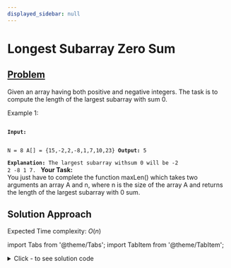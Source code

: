 ```yaml
---
displayed_sidebar: null
---
```


# Longest Subarray Zero Sum

## [Problem](https://practice.geeksforgeeks.org/problems/largest-subarray-with-0-sum/1)

Given an array having both positive and negative integers. The task is to compute the length of the largest subarray with sum 0.

Example 1:

<code>
<strong>Input: </strong>

N = 8
A[] = {15,-2,2,-8,1,7,10,23}
<strong>Output:</strong> 5 <br />
<strong>Explanation:</strong> 
The largest subarray withsum 0 will be -2 2 -8 1 7.
</code>
<strong>Your Task:</strong><br />
You just have to complete the function maxLen() which takes two arguments an array A and n, where n is the size of the array A and returns the length of the largest subarray with 0 sum.

## Solution Approach

Expected Time complexity: $O(n)$

import Tabs from '@theme/Tabs';
import TabItem from '@theme/TabItem';

<details><summary>Click - to see solution code</summary>

<Tabs>
<TabItem value="cpp" label="C++">

```cpp
#include <bits/stdc++.h>
int LongestSubsetWithZeroSum(vector<int> arr) {
    int ans = 0, sm = 0;
    int n = arr.size();
    unordered_map<int, int> mp;
    mp[0] = -1;
    for (int i = 0; i < n; i++) {
        sm += arr[i];
        if (mp.find(sm) != mp.end()) {
            ans = max(ans, i - mp[sm]);
        } else {
            mp[sm] = i;
        }
    }
    return ans;
}
```
</TabItem>
</Tabs>
</details>
